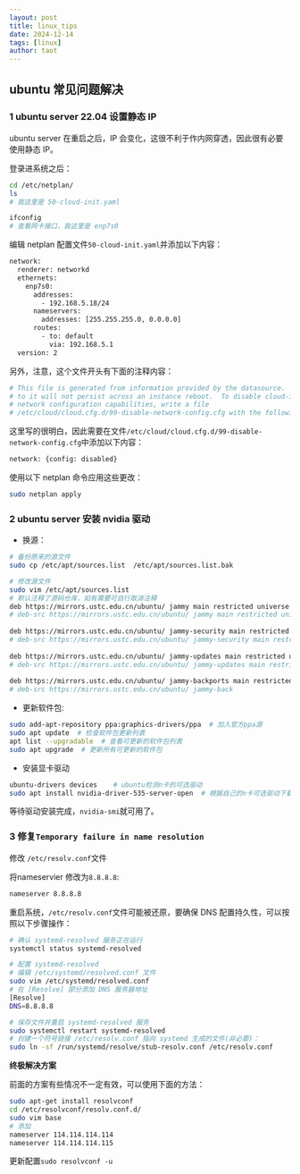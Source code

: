```yaml
---
layout: post
title: linux_tips
date: 2024-12-14
tags: [linux]
author: taot
---
```



## ubuntu 常见问题解决


### 1 ubuntu server 22.04 设置静态 IP

ubuntu server 在重启之后，IP 会变化，这很不利于作内网穿透，因此很有必要使用静态 IP。

登录进系统之后：
```bash
cd /etc/netplan/
ls
# 我这里是 50-cloud-init.yaml

ifconfig
# 查看网卡接口，我这里是 enp7s0
``` 

编辑 netplan 配置文件`50-cloud-init.yaml`并添加以下内容：
```bash
network:
  renderer: networkd
  ethernets:
    enp7s0:
      addresses:
        - 192.168.5.18/24
      nameservers:
        addresses: [255.255.255.0, 0.0.0.0]
      routes:
        - to: default
          via: 192.168.5.1
  version: 2
```

另外，注意，这个文件开头有下面的注释内容：
```bash
# This file is generated from information provided by the datasource.  Changes
# to it will not persist across an instance reboot.  To disable cloud-init's
# network configuration capabilities, write a file
# /etc/cloud/cloud.cfg.d/99-disable-network-config.cfg with the following:
```
这里写的很明白，因此需要在文件`/etc/cloud/cloud.cfg.d/99-disable-network-config.cfg`中添加以下内容：
```bash
network: {config: disabled}
```

使用以下 netplan 命令应用这些更改：
```bash
sudo netplan apply
```



### 2 ubuntu server 安装 nvidia 驱动

* 换源：
```bash
# 备份原来的源文件
sudo cp /etc/apt/sources.list  /etc/apt/sources.list.bak

# 修改源文件
sudo vim /etc/apt/sources.list
# 默认注释了源码仓库，如有需要可自行取消注释
deb https://mirrors.ustc.edu.cn/ubuntu/ jammy main restricted universe multiverse
# deb-src https://mirrors.ustc.edu.cn/ubuntu/ jammy main restricted universe multiverse
 
deb https://mirrors.ustc.edu.cn/ubuntu/ jammy-security main restricted universe multiverse
# deb-src https://mirrors.ustc.edu.cn/ubuntu/ jammy-security main restricted universe multiverse
 
deb https://mirrors.ustc.edu.cn/ubuntu/ jammy-updates main restricted universe multiverse
# deb-src https://mirrors.ustc.edu.cn/ubuntu/ jammy-updates main restricted universe multiverse
 
deb https://mirrors.ustc.edu.cn/ubuntu/ jammy-backports main restricted universe multiverse
# deb-src https://mirrors.ustc.edu.cn/ubuntu/ jammy-back
```


* 更新软件包:

```bash
sudo add-apt-repository ppa:graphics-drivers/ppa  # 加入官方ppa源
sudo apt update  # 检查软件包更新列表
apt list --upgradable  # 查看可更新的软件包列表
sudo apt upgrade  # 更新所有可更新的软件包
```

* 安装显卡驱动

```bash
ubuntu-drivers devices    # ubuntu检测n卡的可选驱动
sudo apt install nvidia-driver-535-server-open  # 根据自己的n卡可选驱动下载显卡驱动
```

等待驱动安装完成，`nvidia-smi`就可用了。




### 3 修复`Temporary failure in name resolution`

修改 `/etc/resolv.conf`文件

将nameservier 修改为`8.8.8.8`:
```bash
nameserver 8.8.8.8
```

重启系统，`/etc/resolv.conf`文件可能被还原，要确保 DNS 配置持久性，可以按照以下步骤操作：
```bash
# 确认 systemd-resolved 服务正在运行
systemctl status systemd-resolved

# 配置 systemd-resolved
# 编辑 /etc/systemd/resolved.conf 文件
sudo vim /etc/systemd/resolved.conf
# 在 [Resolve] 部分添加 DNS 服务器地址
[Resolve]
DNS=8.8.8.8

# 保存文件并重启 systemd-resolved 服务
sudo systemctl restart systemd-resolved
# 创建一个符号链接 /etc/resolv.conf 指向 systemd 生成的文件(非必要)：
sudo ln -sf /run/systemd/resolve/stub-resolv.conf /etc/resolv.conf
```

**终极解决方案**

前面的方案有些情况不一定有效，可以使用下面的方法：
```bash
sudo apt-get install resolvconf
cd /etc/resolvconf/resolv.conf.d/
sudo vim base
# 添加
nameserver 114.114.114.114
nameserver 114.114.114.115
```

更新配置`sudo resolvconf -u`
